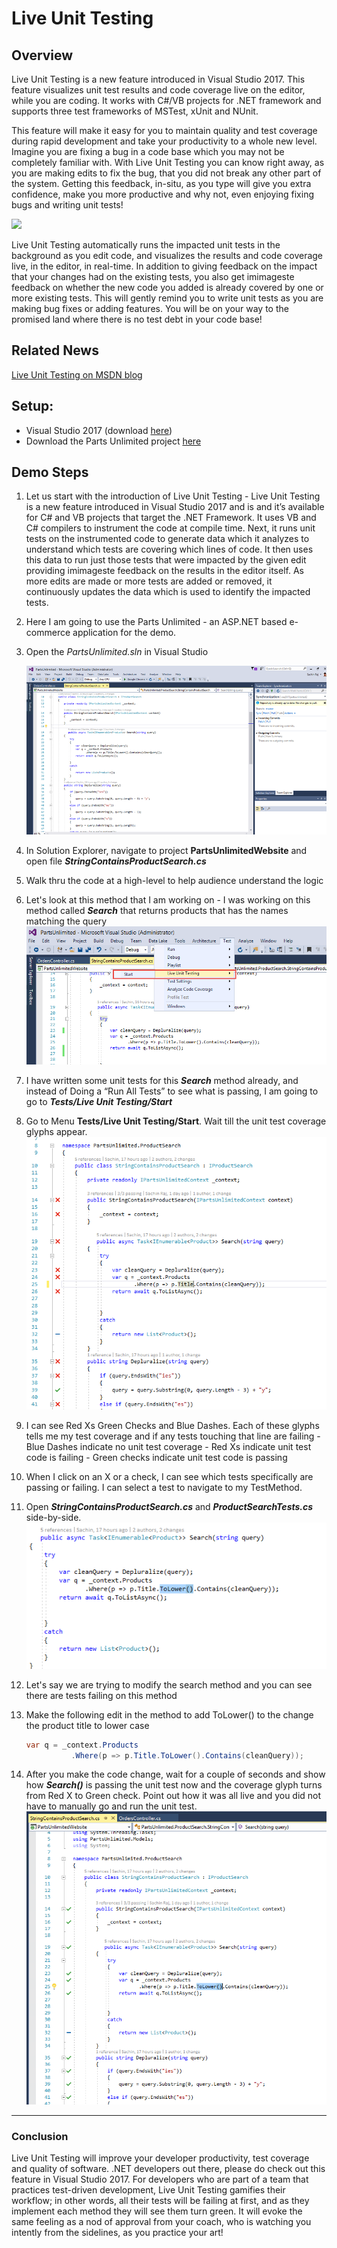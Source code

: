 ﻿# Live Unit Testing

## Overview 
Live Unit Testing is a new feature introduced in Visual Studio 2017. This feature visualizes unit test results and code coverage live on the editor, while you are coding. It works with C\#/VB projects for .NET framework and supports three test frameworks of MSTest, xUnit and NUnit.

This feature will make it easy for you to maintain quality and test coverage during rapid development and take your productivity to a whole new level. Imagine you are fixing a bug in a code base which you may not be completely familiar with. With Live Unit Testing you can know right away, as you are making edits to fix the bug, that you did not break any other part of the system. Getting this feedback, in-situ, as you type will give you extra confidence, make you more productive and why not, even enjoying fixing bugs and writing unit tests!

<img src="/Feature Demos/Live Unit Testing/images/VisualStudioTools.png">

Live Unit Testing automatically runs the impacted unit tests in the background as you edit code, and visualizes the results and code coverage live, in the editor, in real-time. In addition to giving feedback on the impact that your changes had on the existing tests, you also get imimageste feedback on whether the new code you added is already covered by one or more existing tests. This will gently remind you to write unit tests as you are making bug fixes or adding features. You will be on your way to the promised land where there is no test debt in your code base!

## Related News
[Live Unit Testing on MSDN blog](https://blogs.msdn.microsoft.com/visualstudio/2016/11/18/live-unit-testing-visual-studio-2017-rc/)

## **Setup:** 
 - Visual Studio 2017 (download [here](https://www.visualstudio.com/vs/visual-studio-2017-rc/))
 - Download the Parts Unlimited project [here](https://github.com/Microsoft/PartsUnlimited/tree/aspnet45)

## Demo Steps
1. Let us start with the introduction of Live Unit Testing - Live Unit Testing is a new feature introduced in Visual Studio 2017 and is and it’s available for C# and VB projects that target the .NET Framework. It uses VB and C# compilers to instrument the code at compile time. Next, it runs unit tests on the instrumented code to generate data which it analyzes to understand which tests are covering which lines of code. It then uses this data to run just those tests that were impacted by the given edit providing imimageste feedback on the results in the editor itself. As more edits are made or more tests are added or removed, it continuously updates the data which is used to identify the impacted tests.

1. Here I am going to use the Parts Unlimited - an ASP.NET based e-commerce application for the demo.

1. Open the *PartsUnlimited.sln* in Visual Studio 
    
    <img src="./images/image1.png"  />

1. In Solution Explorer, navigate to project **PartsUnlimitedWebsite** and open file ***StringContainsProductSearch.cs***

1. Walk thru the code at a high-level to help audience understand the logic 

1. Let's look at this method that I am working on - I was working on this method called ***Search*** that returns products that has the names matching the query    
    <img src="./images/image2.png"  />

1. I have written some unit tests for this ***Search*** method already, and instead of Doing a “Run All Tests” to see what is passing, I am going to go to ***Tests/Live Unit Testing/Start***

1. Go to Menu **Tests/Live Unit Testing/Start**. Wait till the unit test coverage glyphs appear.
    <img src="./images/image3.png"  />

1. I can see Red Xs Green Checks and Blue Dashes. Each of these glyphs tells me my test coverage and if any tests touching that line are failing - Blue Dashes indicate no unit test coverage - Red Xs indicate unit test code is failing - Green checks indicate unit test code is passing 

1. When I click on an X or a check, I can see which tests specifically are passing or failing. I can select a test to navigate to my TestMethod.

1. Open ***StringContainsProductSearch.cs*** and ***ProductSearchTests.cs*** side-by-side.
    <img src="./images/image6.png" />   

1. Let's say we are trying to modify the search method and you can see there are tests failing on this method

1. Make the following edit in the method to add ToLower() to the change the product title to lower case 
    ````C#
    var q = _context.Products
              .Where(p => p.Title.ToLower().Contains(cleanQuery));
    ````
1. After you make the code change, wait for a couple of seconds and show how ***Search()*** is passing the unit test now and the coverage glyph turns from Red X to Green check. 
Point out how it was all live and you did not have to manually go and run the unit test.
    <img src="./images/image7.png" />



-------
### Conclusion 
 Live Unit Testing will improve your developer productivity, test coverage and quality of software. .NET developers out there, please do check out this feature in Visual Studio 2017. For developers who are part of a team that practices test-driven development, Live Unit Testing gamifies their workflow; in other words, all their tests will be failing at first, and as they implement each method they will see them turn green. It will evoke the same feeling as a nod of approval from your coach, who is watching you intently from the sidelines, as you practice your art!







